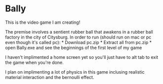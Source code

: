 # Bally
This is the video game I am creating!

The premise involves a sentient rubber ball that awakens in a rubber ball factory in the city of Citysburg.
In order to run (should run on mac or pc even though it's called pc):
    * Download pc.zip
    * Extract all from pc.zip
    * open Bally.exe and see the beginnings of the first level of my game
    
I haven't implimented a home screen yet so you'll just have to alt tab to exit the game when you're done. 

I plan on implimenting a lot of physics in this game inclusing realistic material interaction and the bernoulli effect. 

